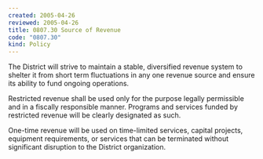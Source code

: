 ```yaml
---
created: 2005-04-26
reviewed: 2005-04-26
title: 0807.30 Source of Revenue
code: "0807.30"
kind: Policy
---
```


The District will strive to maintain a stable, diversified revenue system to shelter it from short term fluctuations in any one revenue source and ensure its ability to fund ongoing operations.

Restricted revenue shall be used only for the purpose legally permissible and in a fiscally responsible manner. Programs and services funded by restricted revenue will be clearly designated as such.

One-time revenue will be used on time-limited services, capital projects, equipment requirements, or services that can be terminated without significant disruption to the District organization.
